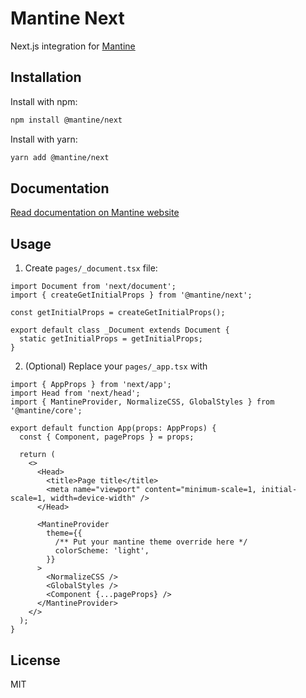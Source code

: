 # Mantine Next

Next.js integration for [Mantine](https://mantine.dev)

## Installation

Install with npm:

```sh
npm install @mantine/next
```

Install with yarn:

```sh
yarn add @mantine/next
```

## Documentation

[Read documentation on Mantine website](https://mantine.dev/theming/next/)

## Usage

1. Create `pages/_document.tsx` file:

```tsx
import Document from 'next/document';
import { createGetInitialProps } from '@mantine/next';

const getInitialProps = createGetInitialProps();

export default class _Document extends Document {
  static getInitialProps = getInitialProps;
}
```

2. (Optional) Replace your `pages/_app.tsx` with

```tsx
import { AppProps } from 'next/app';
import Head from 'next/head';
import { MantineProvider, NormalizeCSS, GlobalStyles } from '@mantine/core';

export default function App(props: AppProps) {
  const { Component, pageProps } = props;

  return (
    <>
      <Head>
        <title>Page title</title>
        <meta name="viewport" content="minimum-scale=1, initial-scale=1, width=device-width" />
      </Head>

      <MantineProvider
        theme={{
          /** Put your mantine theme override here */
          colorScheme: 'light',
        }}
      >
        <NormalizeCSS />
        <GlobalStyles />
        <Component {...pageProps} />
      </MantineProvider>
    </>
  );
}
```

## License

MIT
